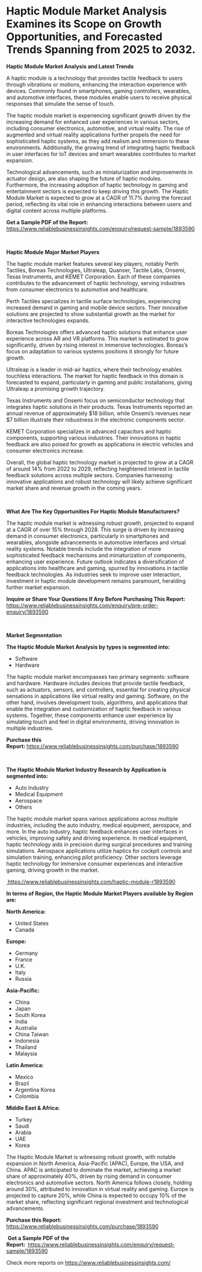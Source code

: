 <p><h1>Haptic Module Market Analysis Examines its Scope on Growth Opportunities, and Forecasted Trends Spanning from 2025 to 2032.</h1></p><p><strong>Haptic Module Market Analysis and Latest Trends</strong></p>
<p><p>A haptic module is a technology that provides tactile feedback to users through vibrations or motions, enhancing the interaction experience with devices. Commonly found in smartphones, gaming controllers, wearables, and automotive interfaces, these modules enable users to receive physical responses that simulate the sense of touch.</p><p>The haptic module market is experiencing significant growth driven by the increasing demand for enhanced user experiences in various sectors, including consumer electronics, automotive, and virtual reality. The rise of augmented and virtual reality applications further propels the need for sophisticated haptic systems, as they add realism and immersion to these environments. Additionally, the growing trend of integrating haptic feedback in user interfaces for IoT devices and smart wearables contributes to market expansion.</p><p>Technological advancements, such as miniaturization and improvements in actuator design, are also shaping the future of haptic modules. Furthermore, the increasing adoption of haptic technology in gaming and entertainment sectors is expected to keep driving this growth. The Haptic Module Market is expected to grow at a CAGR of 11.7% during the forecast period, reflecting its vital role in enhancing interactions between users and digital content across multiple platforms.</p></p>
<p><strong>Get a Sample PDF of the Report:&nbsp;</strong> <a href="https://www.reliablebusinessinsights.com/enquiry/request-sample/1893590?utm_campaign=1720&utm_medium=2&utm_source=Github&utm_content=ia&utm_term=11032025&utm_id=haptic-module">https://www.reliablebusinessinsights.com/enquiry/request-sample/1893590</a></p>
<p>&nbsp;</p>
<p><strong>Haptic Module Major Market Players</strong></p>
<p><p>The haptic module market features several key players, notably Perth Tactiles, Boreas Technologies, Ultraleap, Quanser, Tactile Labs, Onsemi, Texas Instruments, and KEMET Corporation. Each of these companies contributes to the advancement of haptic technology, serving industries from consumer electronics to automotive and healthcare.</p><p>Perth Tactiles specializes in tactile surface technologies, experiencing increased demand in gaming and mobile device sectors. Their innovative solutions are projected to show substantial growth as the market for interactive technologies expands.</p><p>Boreas Technologies offers advanced haptic solutions that enhance user experience across AR and VR platforms. This market is estimated to grow significantly, driven by rising interest in immersive technologies. Boreas’s focus on adaptation to various systems positions it strongly for future growth.</p><p>Ultraleap is a leader in mid-air haptics, where their technology enables touchless interactions. The market for haptic feedback in this domain is forecasted to expand, particularly in gaming and public installations, giving Ultraleap a promising growth trajectory.</p><p>Texas Instruments and Onsemi focus on semiconductor technology that integrates haptic solutions in their products. Texas Instruments reported an annual revenue of approximately $18 billion, while Onsemi’s revenues near $7 billion illustrate their robustness in the electronic components sector.</p><p>KEMET Corporation specializes in advanced capacitors and haptic components, supporting various industries. Their innovations in haptic feedback are also poised for growth as applications in electric vehicles and consumer electronics increase.</p><p>Overall, the global haptic technology market is projected to grow at a CAGR of around 14% from 2022 to 2029, reflecting heightened interest in tactile feedback solutions across multiple sectors. Companies harnessing innovative applications and robust technology will likely achieve significant market share and revenue growth in the coming years.</p></p>
<p>&nbsp;</p>
<p><strong>What Are The Key Opportunities For Haptic Module Manufacturers?</strong></p>
<p><p>The haptic module market is witnessing robust growth, projected to expand at a CAGR of over 15% through 2028. This surge is driven by increasing demand in consumer electronics, particularly in smartphones and wearables, alongside advancements in automotive interfaces and virtual reality systems. Notable trends include the integration of more sophisticated feedback mechanisms and miniaturization of components, enhancing user experience. Future outlook indicates a diversification of applications into healthcare and gaming, spurred by innovations in tactile feedback technologies. As industries seek to improve user interaction, investment in haptic module development remains paramount, heralding further market expansion.</p></p>
<p><strong>Inquire or Share Your Questions If Any Before Purchasing This Report:</strong> <a href="https://www.reliablebusinessinsights.com/enquiry/pre-order-enquiry/1893590?utm_campaign=1720&utm_medium=2&utm_source=Github&utm_content=ia&utm_term=11032025&utm_id=haptic-module">https://www.reliablebusinessinsights.com/enquiry/pre-order-enquiry/1893590</a></p>
<p>&nbsp;</p>
<p><strong>Market Segmentation</strong></p>
<p><strong>The Haptic Module Market Analysis by types is segmented into:</strong></p>
<p><ul><li>Software</li><li>Hardware</li></ul></p>
<p><p>The haptic module market encompasses two primary segments: software and hardware. Hardware includes devices that provide tactile feedback, such as actuators, sensors, and controllers, essential for creating physical sensations in applications like virtual reality and gaming. Software, on the other hand, involves development tools, algorithms, and applications that enable the integration and customization of haptic feedback in various systems. Together, these components enhance user experience by simulating touch and feel in digital environments, driving innovation in multiple industries.</p></p>
<p><strong>Purchase this Report:&nbsp;</strong><a href="https://www.reliablebusinessinsights.com/purchase/1893590?utm_campaign=1720&utm_medium=2&utm_source=Github&utm_content=ia&utm_term=11032025&utm_id=haptic-module">https://www.reliablebusinessinsights.com/purchase/1893590</a></p>
<p>&nbsp;</p>
<p><strong>The Haptic Module Market Industry Research by Application is segmented into:</strong></p>
<p><ul><li>Auto Industry</li><li>Medical Equipment</li><li>Aerospace</li><li>Others</li></ul></p>
<p><p>The haptic module market spans various applications across multiple industries, including the auto industry, medical equipment, aerospace, and more. In the auto industry, haptic feedback enhances user interfaces in vehicles, improving safety and driving experience. In medical equipment, haptic technology aids in precision during surgical procedures and training simulations. Aerospace applications utilize haptics for cockpit controls and simulation training, enhancing pilot proficiency. Other sectors leverage haptic technology for immersive consumer experiences and interactive gaming, driving growth in the market.</p></p>
<p><a href="https://www.reliablebusinessinsights.com/haptic-module-r1893590?utm_campaign=1720&utm_medium=2&utm_source=Github&utm_content=ia&utm_term=11032025&utm_id=haptic-module">&nbsp;https://www.reliablebusinessinsights.com/haptic-module-r1893590</a></p>
<p><strong>In terms of Region, the Haptic Module Market Players available by Region are:</strong></p>
<p>
    <p> <strong> North America: </strong>
        <ul>
            <li>United States</li>
            <li>Canada</li>
        </ul>
        </p> 
    <p> <strong> Europe: </strong>
        <ul>
            <li>Germany</li>
            <li>France</li>
            <li>U.K.</li>
            <li>Italy</li>
            <li>Russia</li>
        </ul>
        </p> 
    <p> <strong> Asia-Pacific: </strong>
        <ul>
            <li>China</li>
            <li>Japan</li>
            <li>South Korea</li>
            <li>India</li>
            <li>Australia</li>
            <li>China Taiwan</li>
            <li>Indonesia</li>
            <li>Thailand</li>
            <li>Malaysia</li>
        </ul>
        </p> 
    <p> <strong> Latin America: </strong>
        <ul>
            <li>Mexico</li>
            <li>Brazil</li>
            <li>Argentina Korea</li>
            <li>Colombia</li>
        </ul>
        </p> 
    <p> <strong> Middle East & Africa: </strong>
        <ul>
            <li>Turkey</li>
            <li>Saudi</li>
            <li>Arabia</li>
            <li>UAE</li>
            <li>Korea</li>
        </ul>
    </p>
    </p>
<p><p>The Haptic Module Market is witnessing robust growth, with notable expansion in North America, Asia-Pacific (APAC), Europe, the USA, and China. APAC is anticipated to dominate the market, achieving a market share of approximately 40%, driven by rising demand in consumer electronics and automotive sectors. North America follows closely, holding around 30%, attributed to innovation in virtual reality and gaming. Europe is projected to capture 20%, while China is expected to occupy 10% of the market share, reflecting significant regional investment and technological advancements.</p></p>
<p><strong>Purchase this Report: </strong><a href="https://www.reliablebusinessinsights.com/purchase/1893590?utm_campaign=1720&utm_medium=2&utm_source=Github&utm_content=ia&utm_term=11032025&utm_id=haptic-module">https://www.reliablebusinessinsights.com/purchase/1893590</a></p>
<p>&nbsp;<strong>Get a Sample PDF of the Report:&nbsp;&nbsp;</strong><a href="https://www.reliablebusinessinsights.com/enquiry/request-sample/1893590?utm_campaign=1720&utm_medium=2&utm_source=Github&utm_content=ia&utm_term=11032025&utm_id=haptic-module">https://www.reliablebusinessinsights.com/enquiry/request-sample/1893590</a></p>
<p><strong></strong></p>
<p>Check more reports on <a href="https://www.reliablebusinessinsights.com/?utm_campaign=1720&utm_medium=2&utm_source=Github&utm_content=ia&utm_term=11032025&utm_id=haptic-module">https://www.reliablebusinessinsights.com/</a></p>